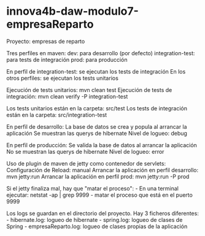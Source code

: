 innova4b-daw-modulo7-empresaReparto
===================================

Proyecto: empresas de reparto

Tres perfiles en maven:
dev: para desarrollo (por defecto)
integration-test: para tests de integración
prod: para producción

En perfil de integration-test: se ejecutan los tests de integración
En los otros perfiles: se ejecutan los tests unitarios

Ejecución de tests unitarios: mvn clean test
Ejecución de tests de integración: mvn clean verify -P integration-test

Los tests unitarios están en la carpeta: src/test
Los tests de integración están en la carpeta: src/integration-test

En perfil de desarrollo:
La base de datos se crea y popula al arrancar la aplicación
Se muestran las querys de hibernate
Nivel de logueo: debug

En perfil de producción:
Se valida la base de datos al arrancar la aplicación
No se muestran las querys de hibernate
Nivel de logueo: error

Uso de plugin de maven de jetty como contenedor de servlets:
Configuración de Reload: manual
Arrancar la aplicación en perfil desarrollo: mvn jetty:run
Arrancar la aplicación en perfil prod: mvn jetty:run -P prod

Si el jetty finaliza mal, hay que "matar el proceso": 
	- En una terminal ejecutar: netstat -ap | grep 9999
	- matar el proceso que está en el puerto 9999

Los logs se guardan en el directorio del proyecto. Hay 3 ficheros diferentes:
	- hibernate.log: logueo de hibernate
	- spring.log: logueo de clases de Spring
	- empresaReparto.log: logueo de clases propias de la aplicación


